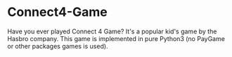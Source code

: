 # Connect4-Game
Have you ever played Connect 4 Game? It's a popular kid's game by the Hasbro company. This game is implemented in pure Python3 (no PayGame or other packages games is used).
